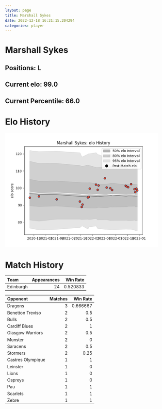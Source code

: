 ```yaml
---  
layout: page  
title: Marshall Sykes  
date: 2022-12-18 16:21:15.204294  
categories: player  
---
```

# Marshall Sykes

## Positions: L

## Current elo: 99.0

## Current Percentile: 66.0

# Elo History


![elo history](history_MarshallSykes.png)
# Match History


| Team      |   Appearances |   Win Rate |
|:----------|--------------:|-----------:|
| Edinburgh |            24 |   0.520833 |

| Opponent          |   Matches |   Win Rate |
|:------------------|----------:|-----------:|
| Dragons           |         3 |   0.666667 |
| Benetton Treviso  |         2 |   0.5      |
| Bulls             |         2 |   0.5      |
| Cardiff Blues     |         2 |   1        |
| Glasgow Warriors  |         2 |   0.5      |
| Munster           |         2 |   0        |
| Saracens          |         2 |   0.5      |
| Stormers          |         2 |   0.25     |
| Castres Olympique |         1 |   1        |
| Leinster          |         1 |   0        |
| Lions             |         1 |   0        |
| Ospreys           |         1 |   0        |
| Pau               |         1 |   1        |
| Scarlets          |         1 |   1        |
| Zebre             |         1 |   1        |